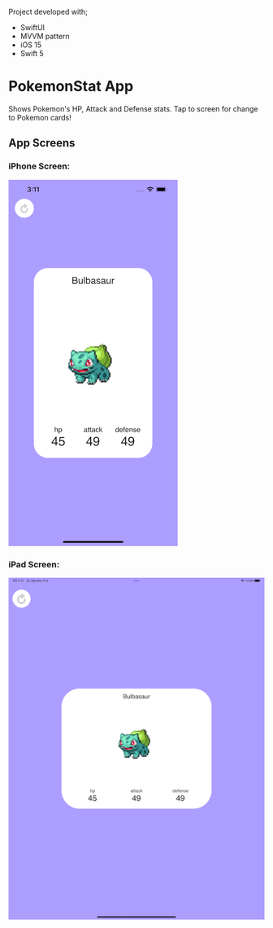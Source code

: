 Project developed with; 
- SwiftUI 
- MVVM pattern
- iOS 15 
- Swift 5

# PokemonStat App
Shows Pokemon's HP, Attack and Defense stats.
Tap to screen for change to Pokemon cards!

## App Screens

### iPhone Screen:

![alt tag1](images/iPhoneScreen.png)


### iPad Screen:

![alt tag2](images/iPadScreen.png)
